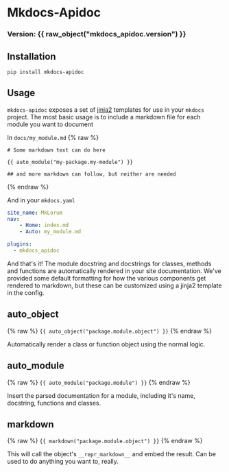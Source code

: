 # Mkdocs-Apidoc

### Version: {{ raw_object("mkdocs_apidoc.__version__") }}

## Installation

`pip install mkdocs-apidoc`

## Usage

`mkdocs-apidoc` exposes a set of [jinja2](https://jinja.palletsprojects.com/en/2.11.x/) templates
for use in your `mkdocs` project. The most basic usage is to include a markdown file for 
each module you want to document

In `docs/my_module.md`
{% raw %}
```
# Some markdown text can do here

{{ auto_module("my-package.my-module") }}

## and more markdown can follow, but neither are needed
```
{% endraw %}

And in your `mkdocs.yaml`
```yaml
site_name: MkLorum
nav:
    - Home: index.md
    - Auto: my_module.md

plugins:
  - mkdocs_apidoc
```

And that's it! The module docstring and docstrings for classes, methods
and functions are automatically rendered in your site documentation. We've
provided some default formatting for how the various components get rendered to markdown, 
but these can be customized using a jinja2 template in the config. 

## auto_object

{% raw %}
`{{ auto_object("package.module.object") }}`
{% endraw %}

Automatically render a class or function object using the normal logic. 

## auto_module

{% raw %}
`{{ auto_module("package.module") }}`
{% endraw %}

Insert the parsed documentation for a module, including it's name, docstring, 
functions and classes. 

## markdown

{% raw %}
`{{ markdown("package.module.object") }}`
{% endraw %}

This will call the object's `__repr_markdown__` and embed
the result. Can be used to do anything you want to, really. 